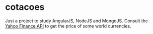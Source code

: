 # cotacoes
Just a project to study AngularJS, NodeJS and MongoJS. Consult the [Yahoo Finance API](http://finance.yahoo.com/ "Yahoo Finance") to get the price of some world currencies.
